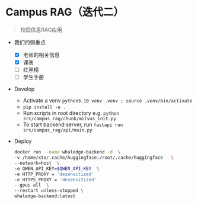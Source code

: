 # Campus RAG（迭代二）

> 校园信息RAG应用

- 我们的侧重点
  - [x] 老师的相关信息
  - [x] 课表
  - [ ] 红黑榜
  - [ ] 学生手册

-  Develop
   - Activate a venv `python3.10 venv .venv ; source .venv/bin/activate`
   - `pip install -e .`
   - Run scripts in root directory e.g. `python src/campus_rag/chunk/milvus_init.py`
   - To start backend server, run `fastapi run src/campus_rag/api/main.py`

- Deploy
  ``` sh
  docker run --name whaledge-backend -d  \
  -v /home/xtx/.cache/huggingface:/root/.cache/huggingface   \
  --network=host  \
  -e QWEN_API_KEY=$QWEN_API_KEY  \
  -e HTTP_PROXY = 'desensitized'
  -e HTTPS_PROXY = 'desensitized'
  --gpus all  \
  --restart unless-stopped \
  whaledge-backend:latest
  ```